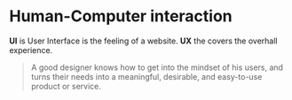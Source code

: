 # Human-Computer interaction

**UI** is User Interface is the feeling of a website. **UX** the covers the overhall experience.

> A good designer knows how to get into the mindset of his users, and turns their needs into a meaningful, desirable, and easy-to-use product or service.
